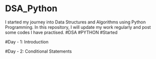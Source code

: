 # DSA_Python
I started my journey into Data Structures and Algorithms using Python Programming. In this repository, I will update my work regularly and post some codes I have practised.
#DSA
#PYTHON
#Started


#Day - 1: Introduction    

#Day - 2: Conditional Statements
